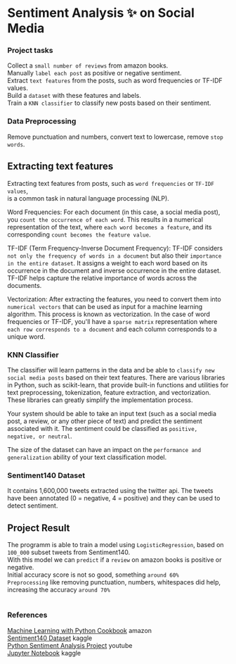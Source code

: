 # Sentiment Analysis ✨ on Social Media


### Project tasks

Collect a `small number of reviews` from amazon books.  
Manually `label each post` as positive or negative sentiment.   
Extract `text features` from the posts, such as word frequencies or TF-IDF values.  
Build a `dataset` with these features and labels.  
Train a `KNN classifier` to classify new posts based on their sentiment.  

### Data Preprocessing

Remove punctuation and numbers, convert text to lowercase, remove `stop words`.  

## Extracting text features

Extracting text features from posts, such as `word frequencies` or `TF-IDF values`,  
is a common task in natural language processing (NLP).

Word Frequencies: For each document (in this case, a social media post), you `count the occurrence of each word`. 
This results in a numerical representation of the text, where `each word becomes a feature`, 
and its corresponding `count becomes the feature value`.

TF-IDF (Term Frequency-Inverse Document Frequency): TF-IDF considers `not only the frequency of words in a document` 
but also their `importance in the entire dataset`. It assigns a weight to each word based on its occurrence in the document and inverse occurrence in the entire dataset. TF-IDF helps capture the relative importance of words across the documents.

Vectorization: After extracting the features, you need to convert them into `numerical vectors` that can be used as input for a machine learning algorithm. This process is known as vectorization. In the case of word frequencies or TF-IDF, you'll have a `sparse matrix` representation where `each row corresponds to a document` and each column corresponds to a unique word.

### KNN Classifier

The classifier will learn patterns in the data and be able to `classify new social media posts` based on their text features. There are various libraries in Python, such as scikit-learn, that provide built-in functions and utilities for text preprocessing, tokenization, feature extraction, and vectorization. These libraries can greatly simplify the implementation process.

Your system should be able to take an input text (such as a social media post, a review, or any other piece of text) and predict the sentiment associated with it. The sentiment could be classified as `positive, negative, or neutral`.

The size of the dataset can have an impact on the `performance and generalization` ability of your text classification model. 


### Sentiment140 Dataset

It contains 1,600,000 tweets extracted using the twitter api.
The tweets have been annotated  (0 = negative, 4 = positive) and they can be used to detect sentiment.


## Project Result

The programm is able to train a model using `LogisticRegression`, based on `100_000` subset tweets from Sentiment140.  
With this model we can `predict` if a `review` on amazon books is positive or negative.  
Initial accuracy score is not so good, something `around 60%`   
`Preprocessing` like removing punctuation, numbers, whitespaces did help, increasing the accuracy `around 70%`  


#

### References

[Machine Learning with Python Cookbook](https://www.amazon.com/gp/product/B07BC3LFKT) amazon  
[Sentiment140 Dataset](https://www.kaggle.com/datasets/kazanova/sentiment140) kaggle  
[Python Sentiment Analysis Project](https://www.youtube.com/watch?v=QpzMWQvxXWk&ab_channel=RobMulla) youtube  
[Jupyter Notebook](https://www.kaggle.com/code/robikscube/sentiment-analysis-python-youtube-tutorial/notebook) kaggle  